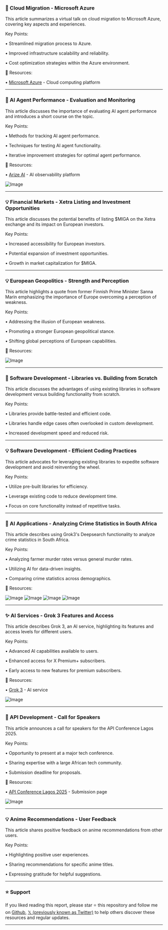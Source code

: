 ### 🤖 Cloud Migration - Microsoft Azure

This article summarizes a virtual talk on cloud migration to Microsoft Azure, covering key aspects and experiences.


Key Points:

•  Streamlined migration process to Azure.

•  Improved infrastructure scalability and reliability.

•  Cost optimization strategies within the Azure environment.


🔗 Resources:

• [Microsoft Azure](https://azure.microsoft.com/) - Cloud computing platform


---

### 🤖 AI Agent Performance - Evaluation and Monitoring

This article discusses the importance of evaluating AI agent performance and introduces a short course on the topic.


Key Points:

•  Methods for tracking AI agent performance.

•  Techniques for testing AI agent functionality.

•  Iterative improvement strategies for optimal agent performance.


🔗 Resources:

• [Arize AI](https://arize.com/) - AI observability platform

![Image](https://pbs.twimg.com/ext_tw_video_thumb/1892250294542536704/pu/img/uXVw9pgEiL9Wq-37.jpg)


---

### 💡  Financial Markets - Xetra Listing and Investment Opportunities

This article discusses the potential benefits of listing $MIGA on the Xetra exchange and its impact on European investors.


Key Points:

• Increased accessibility for European investors.

• Potential expansion of investment opportunities.

• Growth in market capitalization for $MIGA.


---

### 💡 European Geopolitics - Strength and Perception

This article highlights a quote from former Finnish Prime Minister Sanna Marin emphasizing the importance of Europe overcoming a perception of weakness.


Key Points:

• Addressing the illusion of European weakness.

•  Promoting a stronger European geopolitical stance.

•  Shifting global perceptions of European capabilities.


🔗 Resources:

![Image](https://pbs.twimg.com/media/GkLrPQUXIAAMThL?format=jpg&name=small)


---

### 🤖 Software Development - Libraries vs. Building from Scratch

This article discusses the advantages of using existing libraries in software development versus building functionality from scratch.


Key Points:

• Libraries provide battle-tested and efficient code.

•  Libraries handle edge cases often overlooked in custom development.

•  Increased development speed and reduced risk.


---

### 💡 Software Development - Efficient Coding Practices

This article advocates for leveraging existing libraries to expedite software development and avoid reinventing the wheel.


Key Points:

• Utilize pre-built libraries for efficiency.

• Leverage existing code to reduce development time.

• Focus on core functionality instead of repetitive tasks.


---

### 🤖 AI Applications - Analyzing Crime Statistics in South Africa

This article describes using Grok3's Deepsearch functionality to analyze crime statistics in South Africa.


Key Points:

•  Analyzing farmer murder rates versus general murder rates.

•  Utilizing AI for data-driven insights.

•  Comparing crime statistics across demographics.


🔗 Resources:

![Image](https://pbs.twimg.com/media/GkNZK0bXwAALKnW?format=jpg&name=small)
![Image](https://pbs.twimg.com/media/GkNZa3wWQAAMg7Z?format=png&name=small)
![Image](https://pbs.twimg.com/media/GkNZpopXMAAGfrq?format=png&name=small)
![Image](https://pbs.twimg.com/media/GkNZwTKXAAAV63H?format=png&name=medium)


---

### ✨ AI Services - Grok 3 Features and Access

This article describes Grok 3, an AI service, highlighting its features and access levels for different users.


Key Points:

• Advanced AI capabilities available to users.

• Enhanced access for X Premium+ subscribers.

•  Early access to new features for premium subscribers.


🔗 Resources:

• [Grok 3](https://x.com/i/grok) - AI service

![Image](https://pbs.twimg.com/ext_tw_video_thumb/1892399262706913282/pu/img/orE7ZzEkTe6-JE3U.jpg)


---

### 🚀  API Development - Call for Speakers

This article announces a call for speakers for the API Conference Lagos 2025.


Key Points:

•  Opportunity to present at a major tech conference.

•  Sharing expertise with a large African tech community.

•  Submission deadline for proposals.


🔗 Resources:

• [API Conference Lagos 2025](https://sessionize.com/api-conf-lagos-2025) - Submission page

![Image](https://pbs.twimg.com/media/GkOW2P9XQAAndkD?format=jpg&name=small)


---

### 💡 Anime Recommendations - User Feedback

This article shares positive feedback on anime recommendations from other users.


Key Points:

• Highlighting positive user experiences.

•  Sharing recommendations for specific anime titles.

•  Expressing gratitude for helpful suggestions.


---

### ⭐️ Support

If you liked reading this report, please star ⭐️ this repository and follow me on [Github](https://github.com/Drix10), [𝕏 (previously known as Twitter)](https://x.com/DRIX_10_) to help others discover these resources and regular updates.

---